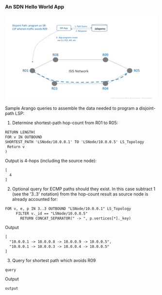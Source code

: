 ###  An SDN Hello World App

![hello-world](hello-world.png)

Sample Arango queries to assemble the data needed to program a disjoint-path LSP:

1. Determine shortest-path hop-count from R01 to R05:
```
RETURN LENGTH(
FOR v IN OUTBOUND 
SHORTEST_PATH 'LSNode/10.0.0.1' TO 'LSNode/10.0.0.5' LS_Topology
 Return v
)
```
Output is 4-hops (including the source node):
```
[
  4
]
```
2. Optional query for ECMP paths should they exist.  In this case subtract 1 (see the '3..3' notation) from the hop-count result as source node is already accounted for:
```
FOR v, e, p IN 3..3 OUTBOUND "LSNode/10.0.0.1" LS_Topology
     FILTER v._id == "LSNode/10.0.0.5"
       RETURN CONCAT_SEPARATOR(" -> ", p.vertices[*]._key)
```
Output
```
[
  "10.0.0.1 -> 10.0.0.8 -> 10.0.0.9 -> 10.0.0.5",
  "10.0.0.1 -> 10.0.0.3 -> 10.0.0.4 -> 10.0.0.5"
]
```
3. Query for shortest path which avoids R09
```
query
```
Output
```
output
```


